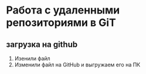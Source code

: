 # Работа с удаленными репозиториями в GiT
## загрузка на github

1. Изенили файл
2. Изменили файл на GitHub и выгружаем его на ПК
